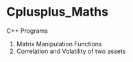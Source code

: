 # Cplusplus_Maths
C++ Programs


1. Matrix Manipulation Functions
2. Correlation and Volatility of two assets
